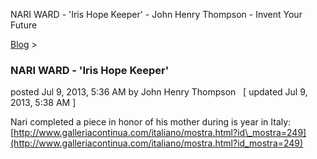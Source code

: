 NARI WARD - 'Iris Hope Keeper' - John Henry Thompson - Invent Your Future   
    

[Blog](../z-blog-1.md)‎ > ‎

### NARI WARD - 'Iris Hope Keeper'

posted Jul 9, 2013, 5:36 AM by John Henry Thompson   \[ updated Jul 9, 2013, 5:38 AM \]

Nari completed a piece in honor of his mother during is year in Italy:  
[http://www.galleriacontinua.com/italiano/mostra.html?id\_mostra=249](http://www.galleriacontinua.com/italiano/mostra.html?id_mostra=249)  
  

